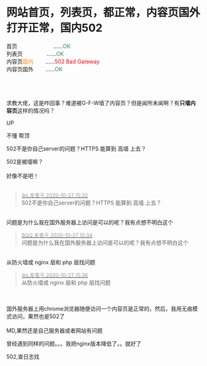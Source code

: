 # 网站首页，列表页，都正常，内容页国外打开正常，国内502


首页&nbsp; &nbsp; &nbsp; &nbsp; &nbsp; &nbsp; &nbsp; &nbsp; &nbsp; &nbsp; &nbsp; &nbsp; ……<font color="SeaGreen">OK</font><br />
列表页&nbsp; &nbsp; &nbsp; &nbsp; &nbsp; &nbsp; &nbsp; &nbsp; ……<font color="SeaGreen">OK</font><br />
内容页<font color="DarkOrange">国内</font>&nbsp; &nbsp; &nbsp; &nbsp; ……<font color="Red">502 Bad Gateway</font><br />
内容页国外&nbsp; &nbsp; &nbsp; &nbsp; ……<font color="SeaGreen">OK</font><br />
<br />
<br />
<br />
<br />
求教大佬，这是咋回事？难道被G-F-W墙了内容页？但是闻所未闻啊？有<strong>只墙内容页</strong>这样的情况吗？

UP

不懂 帮顶&nbsp; &nbsp;&nbsp;&nbsp;<img src="static/image/smiley/default/lol.gif" smilieid="12" border="0" alt="" /><img src="static/image/smiley/default/lol.gif" smilieid="12" border="0" alt="" />

502不是你自己server的问题？HTTPS 能算到 高墙 上去？

502是被墙嘛？<br />
<br />
好像不是吧！<br />
<br />
<img src="static/image/smiley/default/lol.gif" smilieid="12" border="0" alt="" /><img src="static/image/smiley/default/lol.gif" smilieid="12" border="0" alt="" /><img src="static/image/smiley/default/lol.gif" smilieid="12" border="0" alt="" />

<div class="quote"><blockquote><font size="2"><a href="https://www.hostloc.com/forum.php?mod=redirect&amp;goto=findpost&amp;pid=9359563&amp;ptid=759010" target="_blank"><font color="#999999">iks 发表于 2020-10-27 15:32</font></a></font><br />
502不是你自己server的问题？HTTPS 能算到 高墙 上去？</blockquote></div><br />
问题是为什么我在国外服务器上访问是可以的呢？我有点想不明白这个

<div class="quote"><blockquote><font size="2"><a href="https://www.hostloc.com/forum.php?mod=redirect&amp;goto=findpost&amp;pid=9359582&amp;ptid=759010" target="_blank"><font color="#999999">BQQ 发表于 2020-10-27 15:34</font></a></font><br />
问题是为什么我在国外服务器上访问是可以的呢？我有点想不明白这个</blockquote></div><br />
从防火墙或 nginx 层和 php 层找问题

<div class="quote"><blockquote><font size="2"><a href="https://www.hostloc.com/forum.php?mod=redirect&amp;goto=findpost&amp;pid=9359593&amp;ptid=759010" target="_blank"><font color="#999999">iks 发表于 2020-10-27 15:36</font></a></font><br />
从防火墙或 nginx 层和 php 层找问题</blockquote></div><br />
<br />
国外服务器上用chrome浏览器随便访问一个内容页是正常的，然后，我用无痕模式访问，果然也是502了<br />
<br />
MD,果然还是自己服务器或者网站有问题

曾经遇到同样的问题。。。我把nginx版本降低了。。就好了

502,查日志找
